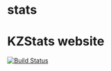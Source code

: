 # stats
KZStats website
=======

[![Build Status](https://travis-ci.org/klyve/stats.svg?branch=master)](https://travis-ci.org/klyve/stats)
